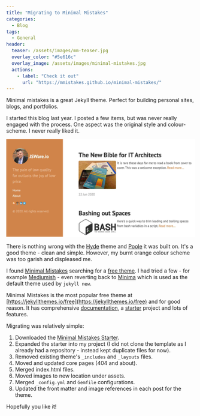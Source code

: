 ```yaml
---
title: "Migrating to Minimal Mistakes"
categories:
  - Blog
tags:
  - General
header:
  teaser: /assets/images/mm-teaser.jpg
  overlay_color: "#5e616c"
  overlay_image: /assets/images/minimal-mistakes.jpg
  actions:
    - label: "Check it out"
      url: "https://mmistakes.github.io/minimal-mistakes/"
---
```

Minimal mistakes is a great Jekyll theme. Perfect for building personal sites, blogs, and portfolios.

I started this blog last year. I posted a few items, but was never really engaged with the process. One aspect was the original style and colour-scheme. I never really liked it.

![Orange JSWare.io](/assets/images/jsware-orange.jpg)

There is nothing wrong with the [Hyde](http://hyde.getpoole.com) theme and [Poole](https://github.com/poole) it was built on.  It's a good theme - clean and simple. However, my burnt orange colour scheme was too garish and displeased me.

I found [Minimal Mistakes](https://mmistakes.github.io/minimal-mistakes/) searching for a [free theme](https://jekyllthemes.io/free). I had tried a few - for example [Mediumish](https://jekyllthemes.io/theme/mediumish) - even reverting back to [Minima](https://jekyll.github.io/minima/) which is used as the default theme used by `jekyll new`.

Minimal Mistakes is the most popular free theme at [https://jekyllthemes.io/free](https://jekyllthemes.io/free) and for good reason.  It has comprehensive [documentation](https://mmistakes.github.io/minimal-mistakes/docs/quick-start-guide/), a [starter](https://github.com/mmistakes/mm-github-pages-starter) project and lots of features.

Migrating was relatively simple:
1. Downloaded the [Minimal Mistakes Starter](https://github.com/mmistakes/mm-github-pages-starter).
1. Expanded the starter into my project (I did not clone the template as I already had a repository - instead kept duplicate files for now).
1. Removed existing theme's `_includes` and `_layouts` files.
1. Moved and updated core pages (404 and about).
1. Merged index.html files.
1. Moved images to new location under assets.
1. Merged `_config.yml` and `Gemfile` configurations.
1. Updated the front matter and image references in each post for the theme.

Hopefully you like it!
